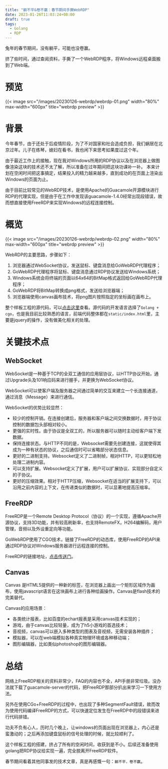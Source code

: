 ```yaml
---
title: "躺不平&卷不赢：春节期间手撕WebRDP"
date: 2023-01-26T11:03:24+08:00
draft: true
tags:
  - Golang
  - RDP
---
```


兔年的春节期间，没有躺平，可能也没卷赢。

挤了些时间，通过查阅资料，手撕了一个WebRDP程序，将Windows远程桌面搬到了Web端。

<!--more-->

# 预览
{{< image src="/images/20230126-webrdp/webrdp-01.png" width="80%" max-width="600px" title="webrdp preview" >}}

# 背景

今年春节，由于还处于后疫情阶段，为了不对国家和社会造成负担，我们蜗居在北京过年。儿子在练琴，媳妇在看书，我也闲下来思考如果度过这个年。

由于最近工作上的接触，现在我对Windows所用的RDP协议以及在浏览器上做图像渲染这块的技术还不太了解，所以准备在过年期间把这块功课补一补。 本来计划在空闲时间把这事搞定，结果投入的精力越来越多，直到成功的在页面上渲染出Windows的页面为止。

由于目前比较常见的WebRDP技术，是使用Apache的Guacamole开源模块进行RDP的代理实现，但是由于在工作中发现该guacamole-1.4.0经常出现段错误，故而想直接使用FreeRDP来实现Windows的远程连接控制。

# 概览

{{< image src="/images/20230126-webrdp/webrdp-02.png" width="80%" max-width="600px" title="webrdp preview" >}}

WebRDP的主要思路，步骤如下：
  1. 浏览器通过WebSocket协议，发送鼠标、键盘消息给GoWebRDP代理程序；
  2. GoWebRDP代理程序将鼠标、键盘消息通过RDP协议发送给Windows系统；
  3. Windows系统会将终端的页面以64x64的BitMap格式返回给GoWebRDP代理程序；
  4. GoWebRDP将BitMap转换成png格式，发送给浏览器端；
  5. 浏览器端使用canvas画布技术，将png图片按照指定的坐标画在画布上。

整个样板工程的源代码，可以[点击这里](https://github.com/anhk/go-webRDP-demo)查看。源代码的开发语言选择了`Golang + cgo`，也是我目前比较熟悉的语言，前端代码整体都在`static/index.html`里，主要是jquery的操作，没有做美化相关的处理。


# 关键技术点

## WebSocket

WebSocket是一种基于TCP的全双工通信的应用层协议，以HTTP协议开始，通过Upgrade头及101响应码来进行握手，并更换为WebSocket协议。

WebSocket可以使客户端及服务器之间通过简单的交互来建立一个长连接通道，通过消息（Message）来进行通信。

WebSocket的优势比较显然：

- 较少的控制开销。在连接创建后，服务器和客户端之间交换数据时，用于协议控制的数据包头部相对较小。
- 更强的实时性。由于协议是全双工的，所以服务器可以随时主动给客户端下发数据。
- 保持连接状态。与HTTP不同的是，Websocket需要先创建连接，这就使得其成为一种有状态的协议，之后通信时可以省略部分状态信息。
- 更好的二进制支持。Websocket定义了二进制帧，相对HTTP，可以更轻松地处理二进制内容。
- 可以支持扩展。Websocket定义了扩展，用户可以扩展协议、实现部分自定义的子协议。
- 更好的压缩效果。相对于HTTP压缩，Websocket在适当的扩展支持下，可以沿用之前内容的上下文，在传递类似的数据时，可以显著地提高压缩率。


## FreeRDP

FreeRDP是一个Remote Desktop Protocol（协议）的一个实现，遵循Apache开源协议，支持3D功能，并有较高刷新率，也支持RemoteFX，H264编解码，用户管理，音频以及外设重定向等功能。

GoWebRDP使用了CGO技术，链接了FreeRDP的动态库，使用FreeRDP的API来通过RDP协议对Windows服务器进行远程连接的控制。

FreeRDP的链接地址，[点击传送门](https://www.freerdp.com/)。

## Canvas

Canvas 是HTML5提供的一种新的标签，在浏览器上画出一个矩形区域作为画布，使用javascript语言在这块画布上进行各种绘画操作。Canvas是flash技术的完美替代。

Canvas的应用场景：
- 各类统计报表，比如百度的echart报表是采用canvas技术实现的；
- 游戏，由于canvas比较轻量，成为了h5小游戏的首选技术；
- 音视频，canvas可以嵌入多种类型的图表及音视频，无需安装各种插件；
- 模拟器，可以在web端模拟各种真实物理环境或各种移动端；
- 图形编辑器，比如类似photoshop的图形编辑器。

# 总结

网络上FreeRDP相关的资料非常少，FAQ的内容也不全，API手册非常垃圾。没办法就下载了guacamole-server的代码，把FreeRDP那部分扒出来学习一下使用方法。

另外在使用CGo+FreeRDP的过程中，也出现了多种SegmentFault错误，故而改为使用代码编译FreeRDP的方式，可以快速定位发生在FreeRDP中的段错误来进行代码排错。

功夫不负有心人，历时几个晚上，让windows的页面出现在浏览器上，内心还是蛮激动的；之后再添加键盘鼠标的信号处理的时候，就比较顺利了。

这个样板工程的搭建，挤占了所有的空闲时间，收获到是不小。后续还准备使用golang把RDP协议给实现一遍，完全脱离开FreeRDP软件。

春节期间看着其他同事发的技术文章，真是再感慨一句：`躺不平，卷不赢`。